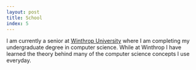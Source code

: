 ```yaml
---
layout: post
title: School
index: 5
---
```


I am currently a senior at
[Winthrop University](http://www.winthrop.edu/)
where I am completing my undergraduate degree in computer science. While
at Winthrop I have learned the theory behind many of the computer
science concepts I use everyday.

